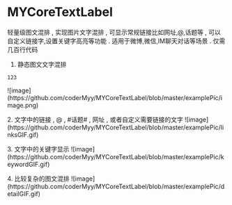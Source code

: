 # MYCoreTextLabel
</p>
</p>
轻量级图文混排 , 实现图片文字混排 , 可显示常规链接比如网址,@,话题等 , 可以自定义链接字,设置关键字高亮等功能 . 适用于微博,微信,IM聊天对话等场景 . 仅需几百行代码

</p>
</p>
</p>

1. 静态图文文字混排 </p>
```
123
```
</p>
 ![image](https://github.com/coderMyy/MYCoreTextLabel/blob/master/examplePic/image.png)
</p>
</p>
</p>
</p>
</p>
</p>
</p>
</p>
2. 文字中的链接 , @ , #话题# , 网址 , 或者自定义需要链接的文字
 ![image](https://github.com/coderMyy/MYCoreTextLabel/blob/master/examplePic/linksGIF.gif)
</p>
</p>
</p>
</p>
</p>
</p>
</p>
3. 文字中的关键字显示
![image](https://github.com/coderMyy/MYCoreTextLabel/blob/master/examplePic/keywordGIF.gif)
</p>
</p>
</p>
</p>
</p>
</p>
4. 比较复杂的图文混排
![image](https://github.com/coderMyy/MYCoreTextLabel/blob/master/examplePic/detailGIF.gif)
</p>
</p>
</p>
</p>
</p>





